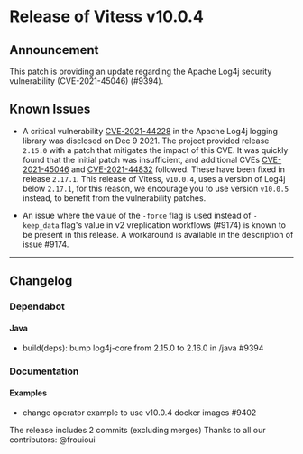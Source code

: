 # Release of Vitess v10.0.4
## Announcement

This patch is providing an update regarding the Apache Log4j security vulnerability (CVE-2021-45046) (#9394).

## Known Issues

* A critical vulnerability [CVE-2021-44228](https://cve.mitre.org/cgi-bin/cvename.cgi?name=CVE-2021-44228) in the Apache Log4j logging library was disclosed on Dec 9 2021.
  The project provided release `2.15.0` with a patch that mitigates the impact of this CVE. It was quickly found that the initial patch was insufficient, and additional CVEs
  [CVE-2021-45046](https://cve.mitre.org/cgi-bin/cvename.cgi?name=CVE-2021-45046) and [CVE-2021-44832](https://cve.mitre.org/cgi-bin/cvename.cgi?name=CVE-2021-44832) followed.
  These have been fixed in release `2.17.1`. This release of Vitess, `v10.0.4`, uses a version of Log4j below `2.17.1`, for this reason, we encourage you to use version `v10.0.5` instead, to benefit from the vulnerability patches.

* An issue where the value of the `-force` flag is used instead of `-keep_data` flag's value in v2 vreplication workflows (#9174) is known to be present in this release. A workaround is available in the description of issue #9174.

------------
## Changelog

### Dependabot
#### Java
* build(deps): bump log4j-core from 2.15.0 to 2.16.0 in /java  #9394
### Documentation
#### Examples
* change operator example to use v10.0.4 docker images #9402

The release includes 2 commits (excluding merges)
Thanks to all our contributors: @frouioui